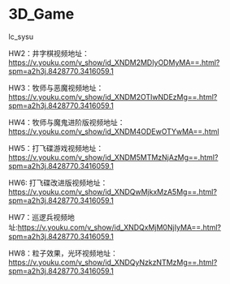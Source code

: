 # 3D_Game
lc_sysu


HW2：井字棋视频地址：https://v.youku.com/v_show/id_XNDM2MDIyODMyMA==.html?spm=a2h3j.8428770.3416059.1

HW3：牧师与恶魔视频地址：https://v.youku.com/v_show/id_XNDM2OTIwNDEzMg==.html?spm=a2h3j.8428770.3416059.1

HW4：牧师与魔鬼进阶版视频地址：https://v.youku.com/v_show/id_XNDM4ODEwOTYwMA==.html

HW5：打飞碟游戏视频地址：https://v.youku.com/v_show/id_XNDM5MTMzNjAzMg==.html?spm=a2h3j.8428770.3416059.1

HW6: 打飞碟改进版视频地址：https://v.youku.com/v_show/id_XNDQwMjkxMzA5Mg==.html?spm=a2h3j.8428770.3416059.1

HW7：巡逻兵视频地址:https://v.youku.com/v_show/id_XNDQxMjM0NjIyMA==.html?spm=a2h3j.8428770.3416059.1

HW8：粒子效果，光环视频地址：https://v.youku.com/v_show/id_XNDQyNzkzNTMzMg==.html?spm=a2h3j.8428770.3416059.1
